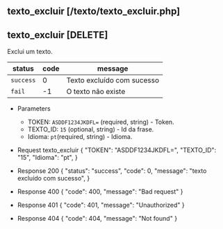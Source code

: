 ## texto_excluir [/texto/texto_excluir.php]

## texto_excluir [DELETE]

Exclui um texto.

status    | code | message
---       | ---  | ---
`success` |  0   | Texto excluído com sucesso
`fail`    |  -1  | O texto não existe

+ Parameters 
    + TOKEN: `ASDDF1234JKDFL=` (required, string) - Token.
    + TEXTO_ID: `15` (optional, string) - Id da frase.
    + Idioma: `pt`(required, string) - Idioma.

+ Request texto_excluir
    {
        "TOKEN": "ASDDF1234JKDFL=",
        "TEXTO_ID": "15",
        "Idioma": "pt",
    }

+ Response 200
    {
        "status": "success",
        "code": 0,
        "message": "texto excluído com sucesso",
    }

+ Response 400
    {
        "code": 400,
        "message": "Bad request"
    }

+ Response 401
    {
        "code": 401,
        "message": "Unauthorized"
    }

+ Response 404
    {
        "code": 404,
        "message": "Not found"
    }